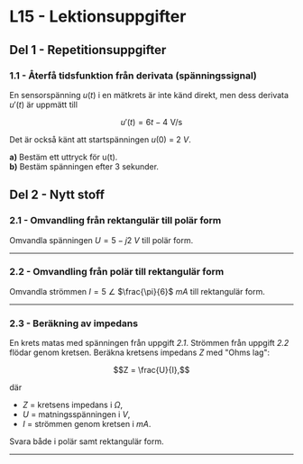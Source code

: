 # L15 - Lektionsuppgifter

## Del 1 - Repetitionsuppgifter

### 1.1 - Återfå tidsfunktion från derivata (spänningssignal)

En sensorspänning $u(t)$ i en mätkrets är inte känd direkt, men dess derivata $u'(t)$ är uppmätt till

```math
u'(t) = 6t − 4\,\,\text{V/s}
```

Det är också känt att startspänningen $u(0)$ = $2$ $V$.

**a)** Bestäm ett uttryck för u(t).\
**b)** Bestäm spänningen efter $3$ sekunder.

## Del 2 - Nytt stoff

### 2.1 - Omvandling från rektangulär till polär form
Omvandla spänningen $U = 5 - j2$ $V$ till polär form.

---

### 2.2 - Omvandling från polär till rektangulär form
Omvandla strömmen $I = 5$ $∠$ $\frac{\pi}{6}$ $mA$ till rektangulär form.

---

### 2.3 - Beräkning av impedans
En krets matas med spänningen från uppgift *2.1*. Strömmen från uppgift *2.2* flödar genom kretsen.
Beräkna kretsens impedans $Z$ med "Ohms lag":

```math
Z = \frac{U}{I},
```

där
* $Z$ = kretsens impedans i $\Omega$,
* $U$ = matningsspänningen i $V$,
* $I$ = strömmen genom kretsen i $mA$.

Svara både i polär samt rektangulär form.

---
